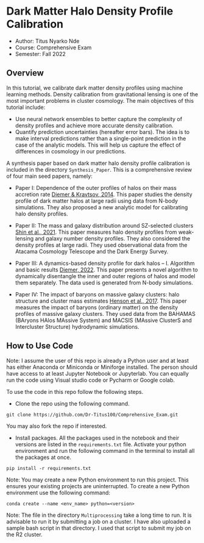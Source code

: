 # Dark Matter Halo Density Profile Calibration

* Author: Titus Nyarko Nde
* Course: Comprehensive Exam
* Semester: Fall 2022

## Overview
In this tutorial, we calibrate dark matter density profiles using machine learning methods. Density calibration from gravitational lensing is one of the most important problems in cluster cosmology. The main objectives of this tutorial include: 
* Use neural network ensembles to better capture the complexity of density profiles and achieve more accurate density calibration. 
* Quantify prediction uncertainties (hereafter error bars). The idea is to make interval predictions rather than a single-point prediction in the case of the analytic models. This will help us capture the effect of differences in cosmology in our predictions.

A synthesis paper based on dark matter halo density profile calibration is included in the directory `Synthesis_Paper`. This is a comprehensive review of four main seed papers, namely:


 * Paper I: Dependence of the outer profiles of halos on their mass accretion rate [Diemer & Kravtsov, 2014](https://iopscience.iop.org/article/10.1088/0004-637X/789/1/1).
This paper studies the density profile of dark matter halos at large radii using data from N-body simulations. They also proposed a new analytic model for calibrating halo density profiles.

 * Paper II: The mass and galaxy distribution around SZ-selected clusters [Shin et al., 2021](https://academic.oup.com/mnras/article-abstract/507/4/5758/6366263?redirectedFrom=fulltext&login=true).
This paper measures halo density profiles from weak-lensing and galaxy number density profiles. They also considered the density profiles at large radii. They used observational data from the Atacama Cosmology Telescope and the Dark Energy Survey.

 * Paper III: A dynamics-based density profile for dark halos – I. Algorithm and basic results [Diemer, 2022](https://academic.oup.com/mnras/article-abstract/513/1/573/6561624?redirectedFrom=fulltext&login=true).
This paper presents a novel algorithm to dynamically disentangle the inner and outer regions of halos and model them separately. The data used is generated from N-body simulations.

 * Paper IV: The impact of baryons on massive galaxy clusters: halo structure and cluster mass estimates [Henson et al., 2017](https://academic.oup.com/mnras/article/465/3/3361/2454758?login=true).
This paper measures the impact of baryons (ordinary matter) on the density profiles of massive galaxy clusters. They used data from the BAHAMAS (BAryons HAlos MAssive System) and MACSIS (MAssive ClusterS and Intercluster Structure) hydrodynamic simulations.



## How to Use Code
Note: I assume the user of this repo is already a Python user and at least has either Anaconda or Miniconda or Miniforge installed. The person should have access to at least Jupyter Notebook or Jupyterlab. You can equally run the code using Visual studio code or Pycharm or Google colab.

To use the code in this repo follow the following steps.
* Clone the repo using the following command.

`git clone https://github.com/Dr-Titus100/Comprehensive_Exam.git`

You may also fork the repo if interested.

* Install packages. All the packages used in the notebook and their versions are listed in the `requirements.txt` file. Activate your python environment and run the following command in the terminal to install all the packages at once.

`pip install -r requirements.txt`

Note: You may create a new Python environment to run this project. This ensures your existing projects are uninterrupted. To create a new Python environment use the following command:

`conda create --name <env_name> python=<version>`


Note: The file in the directory `Multiprocessing` take a long time to run. It is advisable to run it by submitting a job on a cluster. I have also uploaded a sample bash script in that directory. I used that script to submit my job on the R2 cluster.








